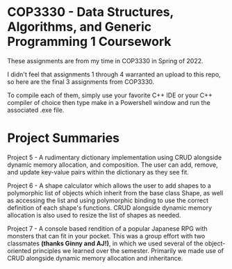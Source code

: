 # COP3330 - Data Structures, Algorithms, and Generic Programming 1 Coursework

These assignments are from my time in COP3330 in Spring of 2022.

I didn't feel that assignments 1 through 4 warranted an upload to this repo, so here are the final 3 assignments from COP3330.

To compile each of them, simply use your favorite C++ IDE or your C++ compiler of choice then type make in a Powershell window and run the associated .exe file.
# Project Summaries

Project 5 - A rudimentary dictionary implementation using CRUD alongside dynamic memory allocation, and composition. The user can add, remove, and update key-value pairs within the dictionary as they see fit.

Project 6 - A shape calculator which allows the user to add shapes to a polymorphic list of objects which inherit from the base class Shape, as well as accessing the list and using polymorphic binding to use the correct definition of each shape's functions. CRUD alongside dynamic memory allocation is also used to resize the list of shapes as needed.

Project 7 - A console based rendition of a popular Japanese RPG with monsters that can fit in your pocket. This was a group effort with two classmates **(thanks Ginny and AJ!)**, in which we used several of the object-oriented principles we learned over the semester. Primarily we made use of CRUD alongside dynamic memory allocation and inheritance.
